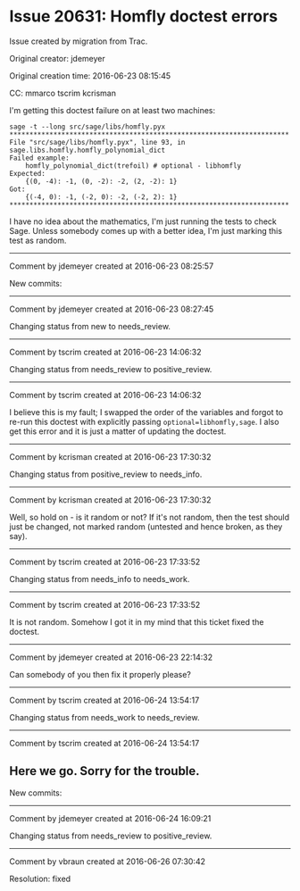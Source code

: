 # Issue 20631: Homfly doctest errors

Issue created by migration from Trac.

Original creator: jdemeyer

Original creation time: 2016-06-23 08:15:45

CC:  mmarco tscrim kcrisman

I'm getting this doctest failure on at least two machines:

```
sage -t --long src/sage/libs/homfly.pyx
**********************************************************************
File "src/sage/libs/homfly.pyx", line 93, in sage.libs.homfly.homfly_polynomial_dict
Failed example:
    homfly_polynomial_dict(trefoil) # optional - libhomfly
Expected:
    {(0, -4): -1, (0, -2): -2, (2, -2): 1}
Got:
    {(-4, 0): -1, (-2, 0): -2, (-2, 2): 1}
**********************************************************************
```


I have no idea about the mathematics, I'm just running the tests to check Sage. Unless somebody comes up with a better idea, I'm just marking this test as random.


---

Comment by jdemeyer created at 2016-06-23 08:25:57

New commits:


---

Comment by jdemeyer created at 2016-06-23 08:27:45

Changing status from new to needs_review.


---

Comment by tscrim created at 2016-06-23 14:06:32

Changing status from needs_review to positive_review.


---

Comment by tscrim created at 2016-06-23 14:06:32

I believe this is my fault; I swapped the order of the variables and forgot to re-run this doctest with explicitly passing `optional=libhomfly,sage`. I also get this error and it is just a matter of updating the doctest.


---

Comment by kcrisman created at 2016-06-23 17:30:32

Changing status from positive_review to needs_info.


---

Comment by kcrisman created at 2016-06-23 17:30:32

Well, so hold on - is it random or not?  If it's not random, then the test should just be changed, not marked random (untested and hence broken, as they say).


---

Comment by tscrim created at 2016-06-23 17:33:52

Changing status from needs_info to needs_work.


---

Comment by tscrim created at 2016-06-23 17:33:52

It is not random. Somehow I got it in my mind that this ticket fixed the doctest.


---

Comment by jdemeyer created at 2016-06-23 22:14:32

Can somebody of you then fix it properly please?


---

Comment by tscrim created at 2016-06-24 13:54:17

Changing status from needs_work to needs_review.


---

Comment by tscrim created at 2016-06-24 13:54:17

Here we go. Sorry for the trouble.
----
New commits:


---

Comment by jdemeyer created at 2016-06-24 16:09:21

Changing status from needs_review to positive_review.


---

Comment by vbraun created at 2016-06-26 07:30:42

Resolution: fixed
